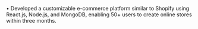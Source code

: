 •	Developed a customizable e-commerce platform similar to Shopify using React.js, Node.js, and MongoDB, enabling 50+ users to create online stores within three months.

